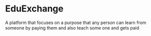 # EduExchange
A platform that focuses on a purpose that any person can learn from someone by paying them and also teach some one and gets paid
